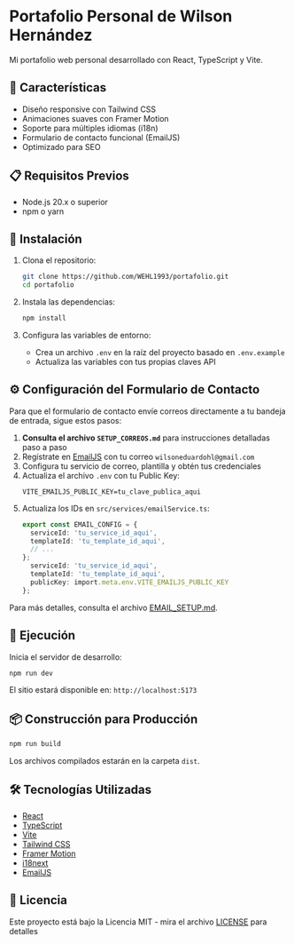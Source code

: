 # Portafolio Personal de Wilson Hernández

Mi portafolio web personal desarrollado con React, TypeScript y Vite.

## 🚀 Características

- Diseño responsive con Tailwind CSS
- Animaciones suaves con Framer Motion
- Soporte para múltiples idiomas (i18n)
- Formulario de contacto funcional (EmailJS)
- Optimizado para SEO

## 📋 Requisitos Previos

- Node.js 20.x o superior
- npm o yarn

## 🔧 Instalación

1. Clona el repositorio:
   ```bash
   git clone https://github.com/WEHL1993/portafolio.git
   cd portafolio
   ```

2. Instala las dependencias:
   ```bash
   npm install
   ```

3. Configura las variables de entorno:
   - Crea un archivo `.env` en la raíz del proyecto basado en `.env.example`
   - Actualiza las variables con tus propias claves API

## ⚙️ Configuración del Formulario de Contacto

Para que el formulario de contacto envíe correos directamente a tu bandeja de entrada, sigue estos pasos:

1. **Consulta el archivo `SETUP_CORREOS.md`** para instrucciones detalladas paso a paso
2. Regístrate en [EmailJS](https://www.emailjs.com/) con tu correo `wilsoneduardohl@gmail.com`
3. Configura tu servicio de correo, plantilla y obtén tus credenciales
4. Actualiza el archivo `.env` con tu Public Key:
   ```
   VITE_EMAILJS_PUBLIC_KEY=tu_clave_publica_aqui
   ```
5. Actualiza los IDs en `src/services/emailService.ts`:
   ```typescript
   export const EMAIL_CONFIG = {
     serviceId: 'tu_service_id_aqui',
     templateId: 'tu_template_id_aqui',
     // ...
   };
     serviceId: 'tu_service_id_aqui',
     templateId: 'tu_template_id_aqui',
     publicKey: import.meta.env.VITE_EMAILJS_PUBLIC_KEY
   };
   ```

Para más detalles, consulta el archivo [EMAIL_SETUP.md](./EMAIL_SETUP.md).

## 🚀 Ejecución

Inicia el servidor de desarrollo:
```bash
npm run dev
```

El sitio estará disponible en: `http://localhost:5173`

## 📦 Construcción para Producción

```bash
npm run build
```

Los archivos compilados estarán en la carpeta `dist`.

## 🛠️ Tecnologías Utilizadas

- [React](https://reactjs.org/)
- [TypeScript](https://www.typescriptlang.org/)
- [Vite](https://vitejs.dev/)
- [Tailwind CSS](https://tailwindcss.com/)
- [Framer Motion](https://www.framer.com/motion/)
- [i18next](https://www.i18next.com/)
- [EmailJS](https://www.emailjs.com/)

## 📄 Licencia

Este proyecto está bajo la Licencia MIT - mira el archivo [LICENSE](LICENSE) para detalles
```
